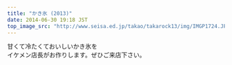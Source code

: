 ```yaml
---
title: "かき氷 (2013)"
date: 2014-06-30 19:18 JST
top_image_src: "http://www.seisa.ed.jp/takao/takarock13/img/IMGP1724.JPG"
---
```

甘くて冷たくておいしいかき氷を  
イケメン店長がお作りします。ぜひご来店下さい。